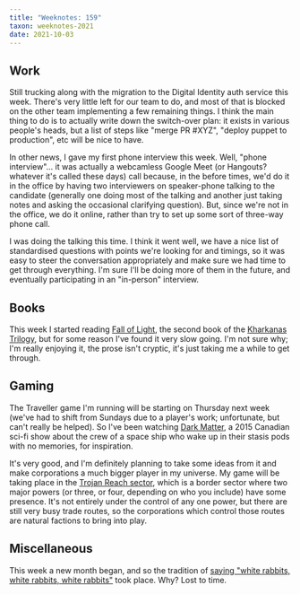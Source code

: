```yaml
---
title: "Weeknotes: 159"
taxon: weeknotes-2021
date: 2021-10-03
---
```


## Work

Still trucking along with the migration to the Digital Identity auth
service this week.  There's very little left for our team to do, and
most of that is blocked on the other team implementing a few remaining
things.  I think the main thing to do is to actually write down the
switch-over plan: it exists in various people's heads, but a list of
steps like "merge PR #XYZ", "deploy puppet to production", etc will be
nice to have.

In other news, I gave my first phone interview this week.  Well,
"phone interview"... it was actually a webcamless Google Meet (or
Hangouts?  whatever it's called these days) call because, in the
before times, we'd do it in the office by having two interviewers on
speaker-phone talking to the candidate (generally one doing most of
the talking and another just taking notes and asking the occasional
clarifying question).  But, since we're not in the office, we do it
online, rather than try to set up some sort of three-way phone call.

I was doing the talking this time.  I think it went well, we have a
nice list of standardised questions with points we're looking for and
timings, so it was easy to steer the conversation appropriately and
make sure we had time to get through everything.  I'm sure I'll be
doing more of them in the future, and eventually participating in an
"in-person" interview.


## Books

This week I started reading [Fall of Light][], the second book of the
[Kharkanas Trilogy][], but for some reason I've found it very slow
going.  I'm not sure why; I'm really enjoying it, the prose isn't
cryptic, it's just taking me a while to get through.

[Fall of Light]: https://malazan.fandom.com/wiki/Fall_of_Light
[Kharkanas Trilogy]: https://en.wikipedia.org/wiki/The_Kharkanas_Trilogy


## Gaming

The Traveller game I'm running will be starting on Thursday next week
(we've had to shift from Sundays due to a player's work; unfortunate,
but can't really be helped).  So I've been watching [Dark Matter][], a
2015 Canadian sci-fi show about the crew of a space ship who wake up
in their stasis pods with no memories, for inspiration.

It's very good, and I'm definitely planning to take some ideas from it
and make corporations a much bigger player in my universe.  My game
will be taking place in the [Trojan Reach sector][], which is a border
sector where two major powers (or three, or four, depending on who you
include) have some presence.  It's not entirely under the control of
any one power, but there are still very busy trade routes, so the
corporations which control those routes are natural factions to bring
into play.

[Dark Matter]: https://en.wikipedia.org/wiki/Dark_Matter_(TV_series)
[Trojan Reach sector]: https://travellermap.com/?sx=-4&sy=0&hx=16&hy=20&p=-98.294!20!4


## Miscellaneous

This week a new month began, and so the tradition of [saying "white
rabbits, white rabbits, white rabbits"][] took place.  Why?  Lost to
time.

[saying "white rabbits, white rabbits, white rabbits"]: https://en.wikipedia.org/wiki/Rabbit_rabbit_rabbit
